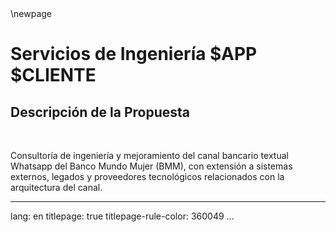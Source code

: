 
<div style="page-break-before: always;"></div>
\newpage

# Servicios de Ingeniería $APP $CLIENTE

## Descripción de la Propuesta

> 

<br>

Consultoría de ingeniería y mejoramiento del canal bancario textual Whatsapp del Banco Mundo Mujer (BMM), con extensión a sistemas externos, legados y proveedores tecnológicos relacionados con la arquitectura del canal.








---
lang: en
titlepage: true
titlepage-rule-color: 360049
...


